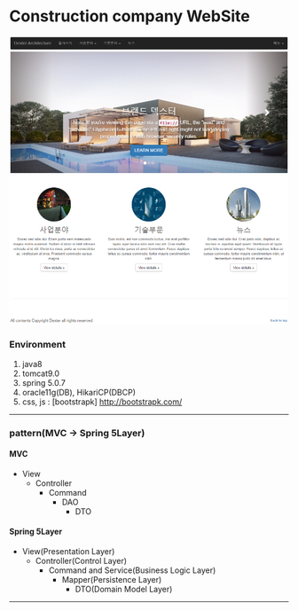 # Construction company WebSite
![포트폴리오 화면](./Reference/메인화면.PNG)

### Environment
1. java8
2. tomcat9.0
3. spring 5.0.7
4. oracle11g(DB), HikariCP(DBCP)
5. css, js : [bootstrapk] http://bootstrapk.com/

---------------------------------------

### pattern(MVC -> Spring 5Layer)

#### MVC
- View
  - Controller
    - Command
      - DAO
        - DTO

#### Spring 5Layer
- View(Presentation Layer)
  - Controller(Control Layer)
    - Command and Service(Business Logic Layer)
      - Mapper(Persistence Layer)
        - DTO(Domain Model Layer)
        
---------------------------------------


